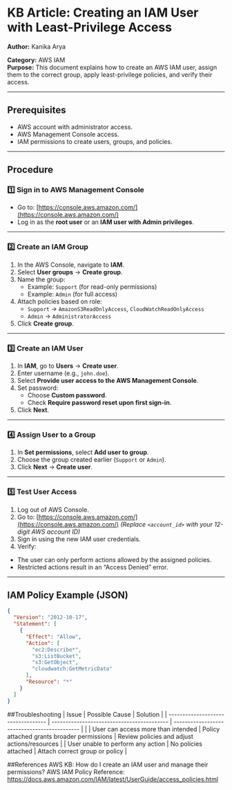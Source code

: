 # KB Article: Creating an IAM User with Least-Privilege Access

**Author:** Kanika Arya  
 
**Category:** AWS IAM  
**Purpose:** This document explains how to create an AWS IAM user, assign them to the correct group, apply least-privilege policies, and verify their access.

---

## Prerequisites
- AWS account with administrator access.
- AWS Management Console access.
- IAM permissions to create users, groups, and policies.

---

## Procedure

### 1️⃣ Sign in to AWS Management Console
- Go to: [https://console.aws.amazon.com/](https://console.aws.amazon.com/)  
- Log in as the **root user** or an **IAM user with Admin privileges**.

---

### 2️⃣ Create an IAM Group
1. In the AWS Console, navigate to **IAM**.
2. Select **User groups** → **Create group**.
3. Name the group:  
   - Example: `Support` (for read-only permissions)  
   - Example: `Admin` (for full access)  
4. Attach policies based on role:
   - `Support` → `AmazonS3ReadOnlyAccess`, `CloudWatchReadOnlyAccess`
   - `Admin` → `AdministratorAccess`
5. Click **Create group**.

---

### 3️⃣ Create an IAM User
1. In **IAM**, go to **Users** → **Create user**.
2. Enter username (e.g., `john.doe`).
3. Select **Provide user access to the AWS Management Console**.
4. Set password:  
   - Choose **Custom password**.  
   - Check **Require password reset upon first sign-in**.
5. Click **Next**.

---

### 4️⃣ Assign User to a Group
1. In **Set permissions**, select **Add user to group**.
2. Choose the group created earlier (`Support` or `Admin`).
3. Click **Next** → **Create user**.

---

### 5️⃣ Test User Access
1. Log out of AWS Console.
2. Go to: [https://console.aws.amazon.com/](https://console.aws.amazon.com/)
    *(Replace `<account_id>` with your 12-digit AWS account ID)*
3. Sign in using the new IAM user credentials.
4. Verify:
- The user can only perform actions allowed by the assigned policies.
- Restricted actions result in an “Access Denied” error.

---

## IAM Policy Example (JSON)

```json
{
  "Version": "2012-10-17",
  "Statement": [
    {
      "Effect": "Allow",
      "Action": [
        "ec2:Describe*",
        "s3:ListBucket",
        "s3:GetObject",
        "cloudwatch:GetMetricData"
      ],
      "Resource": "*"
    }
  ]
}
```
##Troubleshooting
| Issue                              | Possible Cause                             | Solution                                     |
| ---------------------------------- | ------------------------------------------ | -------------------------------------------- |     |
| User can access more than intended | Policy attached grants broader permissions | Review policies and adjust actions/resources |
| User unable to perform any action  | No policies attached                       | Attach correct group or policy               |

##References
AWS KB: How do I create an IAM user and manage their permissions?
AWS IAM Policy Reference: https://docs.aws.amazon.com/IAM/latest/UserGuide/access_policies.html

